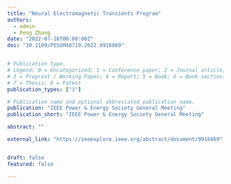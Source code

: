 ```yaml
---
title: "Neural Electromagnetic Transients Program"
authors:
  - admin
  - Peng Zhang
date: "2022-07-16T00:00:00Z"
doi: "10.1109/PESGM48719.2022.9916869"


# Publication type.
# Legend: 0 = Uncategorized; 1 = Conference paper; 2 = Journal article;
# 3 = Preprint / Working Paper; 4 = Report; 5 = Book; 6 = Book section;
# 7 = Thesis; 8 = Patent
publication_types: ["1"]

# Publication name and optional abbreviated publication name.
publication: "IEEE Power & Energy Society General Meeting"
publication_short: "IEEE Power & Energy Society General Meeting"

abstract: ""

external_link: "https://ieeexplore.ieee.org/abstract/document/9916869"


draft: false
featured: false

---
```




